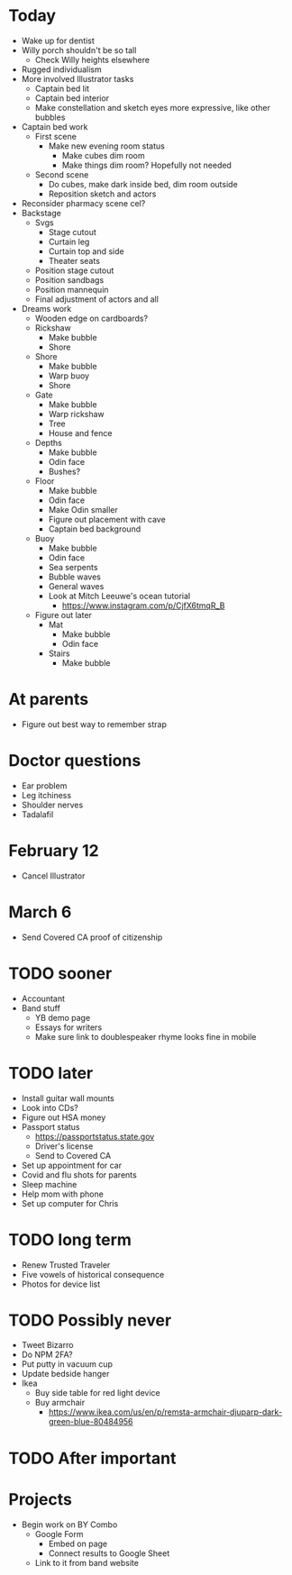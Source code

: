 # Today
* Wake up for dentist
* Willy porch shouldn't be so tall
    * Check Willy heights elsewhere
* Rugged individualism
* More involved Illustrator tasks
    * Captain bed lit
    * Captain bed interior
    * Make constellation and sketch eyes more expressive, like other bubbles
* Captain bed work
    * First scene
        * Make new evening room status
            * Make cubes dim room
            * Make things dim room? Hopefully not needed
    * Second scene
        * Do cubes, make dark inside bed, dim room outside
        * Reposition sketch and actors
* Reconsider pharmacy scene cel?
* Backstage
    * Svgs
        * Stage cutout
        * Curtain leg
        * Curtain top and side
        * Theater seats
    * Position stage cutout
    * Position sandbags
    * Position mannequin
    * Final adjustment of actors and all
* Dreams work
    * Wooden edge on cardboards?
    * Rickshaw
        * Make bubble
        * Shore
    * Shore
        * Make bubble
        * Warp buoy
        * Shore
    * Gate
        * Make bubble
        * Warp rickshaw
        * Tree
        * House and fence
    * Depths
        * Make bubble
        * Odin face
        * Bushes?
    * Floor
        * Make bubble
        * Odin face
        * Make Odin smaller
        * Figure out placement with cave
        * Captain bed background
    * Buoy
        * Make bubble
        * Odin face
        * Sea serpents
        * Bubble waves
        * General waves
        * Look at Mitch Leeuwe's ocean tutorial
            * https://www.instagram.com/p/CjfX6tmqR_B
    * Figure out later
        * Mat
            * Make bubble
            * Odin face
        * Stairs
            * Make bubble

# At parents
* Figure out best way to remember strap

# Doctor questions
* Ear problem
* Leg itchiness
* Shoulder nerves
* Tadalafil

# February 12
* Cancel Illustrator

# March 6
* Send Covered CA proof of citizenship

# TODO sooner
* Accountant
* Band stuff
    * YB demo page
    * Essays for writers
    * Make sure link to doublespeaker rhyme looks fine in mobile

# TODO later
* Install guitar wall mounts
* Look into CDs?
* Figure out HSA money
* Passport status
    * https://passportstatus.state.gov
    * Driver's license
    * Send to Covered CA
* Set up appointment for car
* Covid and flu shots for parents
* Sleep machine
* Help mom with phone
* Set up computer for Chris

# TODO long term
* Renew Trusted Traveler
* Five vowels of historical consequence
* Photos for device list

# TODO Possibly never
* Tweet Bizarro
* Do NPM 2FA?
* Put putty in vacuum cup
* Update bedside hanger
* Ikea
    * Buy side table for red light device
    * Buy armchair
        * https://www.ikea.com/us/en/p/remsta-armchair-djuparp-dark-green-blue-80484956

# TODO After important
<!-- * Didi past ending
    * Make sketch to scan
        * Photo scrapbook
    * Implement -->
<!-- * My 100,000th Dream
    * Create Illustrator file
    * Add dream final presence
    * Design and draw dream final -->

# Projects
* Begin work on BY Combo
    * Google Form
        * Embed on page
        * Connect results to Google Sheet
    * Link to it from band website